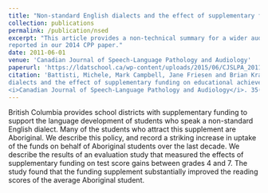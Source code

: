 ```yaml
---
title: "Non-standard English dialects and the effect of supplementary funding on educational achievement"
collection: publications
permalink: /publication/nsed
excerpt: "This article provides a non-technical summary for a wider audience of the research results
reported in our 2014 CPP paper."
date: 2011-06-01
venue: 'Canadian Journal of Speech-Language Pathology and Audiology'
paperurl: 'https://ldatschool.ca/wp-content/uploads/2015/06/CJSLPA_2011_Vol_35_No_02_Summer.pdf#page=90'
citation: 'Battisti, Michele, Mark Campbell, Jane Friesen and Brian Krauth (2011). &quot;Non-standard English
dialects and the effect of supplementary funding on educational achievement.&quot; 
<i>Canadian Journal of Speech-Language Pathology and Audiology</i>. 35(2).'
---
```

British Columbia provides school districts with supplementary funding to support the language
development of students who speak a non-standard English dialect. Many of the students who
attract this supplement are Aboriginal. We describe this policy, and record a striking increase
in uptake of the funds on behalf of Aboriginal students over the last decade. We describe the
results of an evaluation study that measured the effects of supplementary funding on test score
gains between grades 4 and 7. The study found that the funding supplement substantially improved 
the reading scores of the average Aboriginal student.
